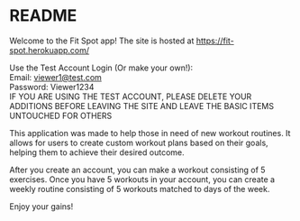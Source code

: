 # README

Welcome to the Fit Spot app!
The site is hosted at https://fit-spot.herokuapp.com/

Use the Test Account Login (Or make your own!):
<br />
Email: viewer1@test.com
<br />
Password: Viewer1234
<br />
IF YOU ARE USING THE TEST ACCOUNT, PLEASE DELETE YOUR ADDITIONS BEFORE LEAVING THE SITE AND LEAVE THE BASIC ITEMS UNTOUCHED FOR OTHERS

This application was made to help those in need of new workout routines.
It allows for users to create custom workout plans based on their goals, helping them to achieve their desired outcome.

After you create an account, you can make a workout consisting of 5 exercises.
Once you have 5 workouts in your account, you can create a weekly routine consisting of 5 workouts matched to days of the week.

Enjoy your gains!

